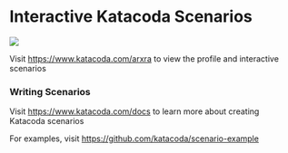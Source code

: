 # Interactive Katacoda Scenarios

[![](http://shields.katacoda.com/katacoda/arxra/count.svg)](https://www.katacoda.com/arxra "Get your profile on Katacoda.com")

Visit https://www.katacoda.com/arxra to view the profile and interactive scenarios

### Writing Scenarios
Visit https://www.katacoda.com/docs to learn more about creating Katacoda scenarios

For examples, visit https://github.com/katacoda/scenario-example
